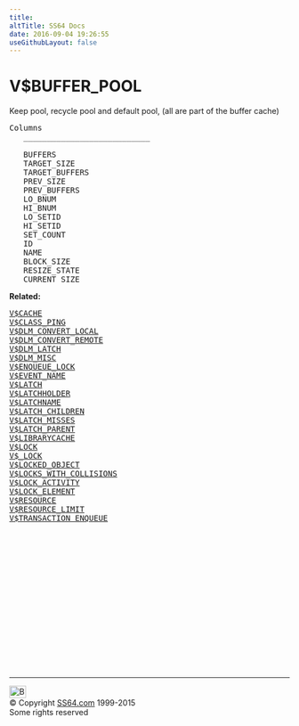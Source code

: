 ```yaml
---
title:
altTitle: SS64 Docs
date: 2016-09-04 19:26:55
useGithubLayout: false
---
```

<!-- #BeginLibraryItem "/Library/head_orav.lbi" --><!-- #EndLibraryItem --><h1>V$BUFFER_POOL</h1>  
 <p> Keep pool, recycle pool and default pool, (all are part of the buffer cache) </p> 
 
<pre>Columns
   ___________________________
 
   BUFFERS
   TARGET_SIZE
   TARGET_BUFFERS
   PREV_SIZE
   PREV_BUFFERS
   LO_BNUM
   HI_BNUM
   LO_SETID
   HI_SETID
   SET_COUNT
   ID
   NAME
   BLOCK_SIZE
   RESIZE_STATE
   CURRENT_SIZE</pre>
<p><b>Related:</b></p><pre><a href="V$CACHE.html">V$CACHE</a>
<a href="V$CLASS_PING.html">V$CLASS_PING</a> 
<a href="V$DLM_CONVERT_LOCAL.html">V$DLM_CONVERT_LOCAL</a> 
<a href="V$DLM_CONVERT_REMOTE.html">V$DLM_CONVERT_REMOTE</a> 
<a href="V$DLM_LATCH.html">V$DLM_LATCH</a> 
<a href="V$DLM_MISC.html">V$DLM_MISC</a> 
<a href="V$ENQUEUE_LOCK.html">V$ENQUEUE_LOCK</a> 
<a href="V$EVENT_NAME.html">V$EVENT_NAME</a> 
<a href="V$LATCH.html">V$LATCH</a> 
<a href="V$LATCHHOLDER.html">V$LATCHHOLDER</a> 
<a href="V$LATCHNAME.html">V$LATCHNAME</a> 
<a href="V$LATCH_CHILDREN.html">V$LATCH_CHILDREN</a> 
<a href="V$LATCH_MISSES.html">V$LATCH_MISSES</a> 
<a href="V$LATCH_PARENT.html">V$LATCH_PARENT</a> 
<a href="V$LIBRARYCACHE.html">V$LIBRARYCACHE</a> 
<a href="V$LOCK.html">V$LOCK</a> 
<a href="V$_LOCK.html">V$_LOCK</a>
<a href="V$LOCKED_OBJECT.html">V$LOCKED_OBJECT</a> 
<a href="V$LOCKS_WITH_COLLISIONS.html">V$LOCKS_WITH_COLLISIONS</a> 
<a href="V$LOCK_ACTIVITY.html">V$LOCK_ACTIVITY</a> 
<a href="V$LOCK_ELEMENT.html">V$LOCK_ELEMENT</a> 
<a href="V$RESOURCE.html">V$RESOURCE</a>  
<a href="V$RESOURCE_LIMIT.html">V$RESOURCE_LIMIT</a> 
<a href="V$TRANSACTION_ENQUEUE.html">V$TRANSACTION_ENQUEUE</a> 
</pre><!-- #BeginLibraryItem "/Library/foot_orad.lbi" --><p><script async="" src="//pagead2.googlesyndication.com/pagead/js/adsbygoogle.js"></script>
<!-- oracle-footer -->
<ins class="adsbygoogle" style="display:inline-block;width:300px;height:250px" data-ad-client="ca-pub-6140977852749469" data-ad-slot="4275490898"></ins>
<script>
(adsbygoogle = window.adsbygoogle || []).push({});
</script></p>
<hr>
<div id="bl" class="footer"><a href="#"><img src="../images/top.png" width="30" height="22" alt="Back to the Top"></a></div>
<div id="br" class="footer, tagline">© Copyright <a href="http://ss64.com/">SS64.com</a> 1999-2015<br>
Some rights reserved</div>
<!-- #EndLibraryItem -->

